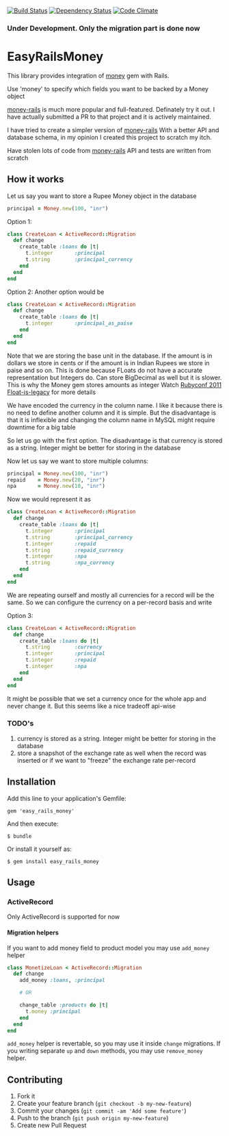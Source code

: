 [![Build Status](https://travis-ci.org/deepak/easy_rails_money.png?branch=master)](https://travis-ci.org/deepak/easy_rails_money)
[![Dependency Status](https://gemnasium.com/deepak/easy_rails_money.png)](https://gemnasium.com/deepak/easy_rails_money)
[![Code Climate](https://codeclimate.com/github/deepak/easy_rails_money.png)](https://codeclimate.com/github/deepak/easy_rails_money)

### Under Development. Only the migration part is done now

# EasyRailsMoney

This library provides integration of [money](http://github.com/Rubymoney/money) gem with Rails.

Use 'money' to specify which fields you want to be backed by a Money
object

[money-rails](https://github.com/RubyMoney/money-rails) is much more
popular and full-featured. Definately try it out. I have actually
submitted a PR to that project and it is actively maintained.

I have tried to create a simpler version of [money-rails](https://github.com/RubyMoney/money-rails)
With a better API and database schema, in my opinion
I created this project to scratch my itch.

Have stolen lots of code from [money-rails](https://github.com/RubyMoney/money-rails)
API and tests are written from scratch

## How it works

Let us say you want to store a Rupee Money object in the database

```ruby
principal = Money.new(100, "inr")
```  

Option 1:
```ruby
class CreateLoan < ActiveRecord::Migration
  def change
    create_table :loans do |t|
      t.integer       :principal
      t.string        :principal_currency
    end
  end
end
```

Option 2:
Another option would be
```ruby
class CreateLoan < ActiveRecord::Migration
  def change
    create_table :loans do |t|
      t.integer       :principal_as_paise
    end
  end
end
```

Note that we are storing the base unit in the database. If the amount
is in dollars we store in cents or if the amount is in Indian Rupees
we store in paise and so on. This is done because FLoats do not have a
accurate representation but Integers do. Can store BigDecimal as well
but it is slower. This is why the Money gem stores amounts as integer
Watch [Rubyconf 2011 Float-is-legacy](http://www.confreaks.com/videos/698-rubyconf2011-float-is-legacy) for more details

We have encoded the currency in the column name. I like it because
there is no need to define another column and it is simple. But the
disadvantage is that it is inflexible and changing the column name in
MySQL might require downtime for a big table

So let us go with the first option. The disadvantage is that currency
is stored as a string. Integer might be better for storing in the database

Now let us say we want to store multiple columns:

```ruby
principal = Money.new(100, "inr")
repaid    = Money.new(20, "inr")
npa       = Money.new(10, "inr")
```  

Now we would represent it as

```ruby
class CreateLoan < ActiveRecord::Migration
  def change
    create_table :loans do |t|
      t.integer       :principal
      t.string        :principal_currency
      t.integer       :repaid
      t.string        :repaid_currency
      t.integer       :npa
      t.string        :npa_currency
    end
  end
end
```

We are repeating ourself and mostly all currencies for a record will be
the same. So we can configure the currency on a per-record basis and write

Option 3:
```ruby
class CreateLoan < ActiveRecord::Migration
  def change
    create_table :loans do |t|
      t.string        :currency
      t.integer       :principal
      t.integer       :repaid
      t.integer       :npa
    end
  end
end
```

It might be possible that we set a currency once for the whole app and
never change it. But this seems like a nice tradeoff api-wise

### TODO's
1. currency is stored as a string. Integer might be better for storing in the database
2. store a snapshot of the exchange rate as well when the record was
   inserted or if we want to "freeze" the exchange rate per-record

## Installation

Add this line to your application's Gemfile:

    gem 'easy_rails_money'

And then execute:

    $ bundle

Or install it yourself as:

    $ gem install easy_rails_money

## Usage

### ActiveRecord

Only ActiveRecord is supported for now

#### Migration helpers

If you want to add money field to product model you may use ```add_money``` helper

```ruby
class MonetizeLoan < ActiveRecord::Migration
  def change
    add_money :loans, :principal

    # OR

    change_table :products do |t|
      t.money :principal
    end
  end
end
```

```add_money``` helper is revertable, so you may use it inside ```change``` migrations.
If you writing separate ```up``` and ```down``` methods, you may use ```remove_money``` helper.

## Contributing

1. Fork it
2. Create your feature branch (`git checkout -b my-new-feature`)
3. Commit your changes (`git commit -am 'Add some feature'`)
4. Push to the branch (`git push origin my-new-feature`)
5. Create new Pull Request
